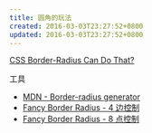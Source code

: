 ```yaml
---
title: 圆角的玩法
created: 2016-03-03T23:27:52+0800
updated: 2016-03-03T23:27:52+0800
---
```



[CSS Border-Radius Can Do That?](https://medium.com/9elements/css-border-radius-can-do-that-d46df1d013ae)

工具

- [MDN - Border-radius generator](https://developer.mozilla.org/en-US/docs/Web/CSS/CSS_Background_and_Borders/Border-radius_generator)
- [Fancy Border Radius - 4 边控制](https://9elements.github.io/fancy-border-radius)
- [Fancy Border Radius - 8 点控制](https://9elements.github.io/fancy-border-radius/full-control.html)
